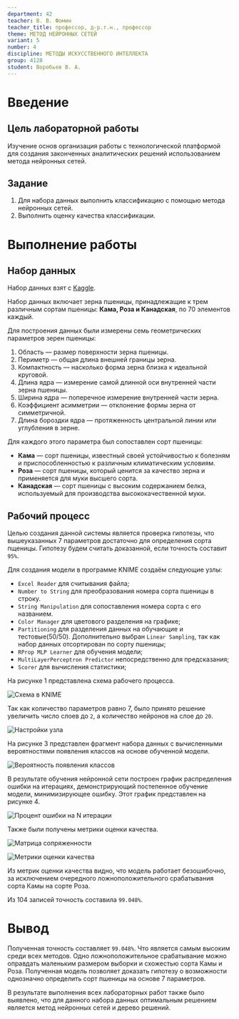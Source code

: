 ```yaml
---
department: 42
teacher: В. В. Фомин
teacher_title: профессор, д-р.т.н., профессор
theme: МЕТОД НЕЙРОННЫХ СЕТЕЙ
variant: 5
number: 4
discipline: МЕТОДЫ ИСКУССТВЕННОГО ИНТЕЛЛЕКТА
group: 4128
student: Воробьев В. А.
---
```


# Введение

## Цель лабораторной работы

Изучение основ организация работы с технологической платформой
для создания законченных аналитических решений использованием метода
нейронных сетей.

## Задание

1. Для набора данных выполнить классификацию с помощью метода
нейронных сетей.
2. Выполнить оценку качества классификации.

# Выполнение работы

## Набор данных

Набор данных взят с [Kaggle](https://www.kaggle.com/datasets/sudhanshu2198/wheat-variety-classification).

Набор данных включает зерна пшеницы, принадлежащие к трем различным сортам пшеницы: **Кама, Роза и Канадская**, по 70 элементов каждый.

Для построения данных были измерены семь геометрических параметров зерен пшеницы:

1) Область — размер поверхности зерна пшеницы.
2) Периметр — общая длина внешней границы зерна.
3) Компактность — насколько форма зерна близка к идеальной круговой.
4) Длина ядра — измерение самой длинной оси внутренней части зерна пшеницы.
5) Ширина ядра — поперечное измерение внутренней части зерна.
6) Коэффициент асимметрии — отклонение формы зерна от симметричной.
7) Длина бороздки ядра — протяженность центральной линии или углубления в зерне.

Для каждого этого параметра был сопоставлен сорт пшеницы:

- **Кама** — сорт пшеницы, известный своей устойчивостью к болезням и приспособленностью к различным климатическим условиям.
- **Роза** — сорт пшеницы, который ценится за качество зерна и применяется для муки высшего сорта.
- **Канадская** — сорт пшеницы с высоким содержанием белка, используемый для производства высококачественной муки.

## Рабочий процесс

Целью создания данной системы является проверка гипотезы,
что вышеуказанных 7 параметров достаточно для определения сорта пщеницы. Гипотезу будем считать доказанной, если точность составит `95%`.

Для создания модели в программе KNIME создаём следующие узлы:

- `Excel Reader` для считывания файла;
- `Number to String` для преобразования номера сорта пшеницы в строку.
- `String Manipulation` для сопоставления номера сорта с его названием.
- `Color Manager` для цветового разделения на графике;
- `Partitioning` для разделения данных на обучающие и тестовые(50/50). Дополнительно выбран `Linear Sampling`, так как набор данных отсортирован по сорту пшеницы;
- `RProp MLP Learner` для обучения модели;
- `MultiLayerPerceptron Predictor` непосредственно для предсказания;
- `Scorer` для вычисления статистики;

На рисунке 1 представлена схема рабочего процесса.

![Схема в KNIME](report_images/image.png)

Так как количество параметров равно 7, было принято решение увеличить число слоев до `2`, а количество нейронов на слое до `20`.

![Настройки узла](report_images/image-1.png)

На рисунке 3 представлен фрагмент набора данных с вычисленными
вероятностями появления классов на основе обученной модели.

![Вероятность появления классов](report_images/image-2.png)

В результате обучения нейронной сети построен график распределения
ошибки на итерациях, демонстрирующий постепенное обучение модели,
минимизирующее ошибку. Этот график представлен на рисунке 4.

![Процент ошибки на N итерации](report_images/image-3.png)

Также были получены метрики оценки качества.

![Матрица сопряженности](report_images/image-4.png)

![Метрики оценки качества](report_images/image-5.png)

Из метрик оценки качества видно, что модель работает безошибочно, за исключением очередного ложноположительного срабатывания сорта Камы на сорте Роза.

Из 104 записей точность составила `99.048%`.

# Вывод

Полученная точность составляет `99.048%`. Что является самым высоким среди всех методов. Одно ложноположительное срабатывание можно оправдать маленьким размером выборки и схожестью сорта Камы и Роза. Полученная модель позволяет доказать гипотезу о возможности однозначно определить сорт пшеницы на основе 7 параметров.

В результате выполнения всех лабораторных работ также было выявлено, что для данного набора данных оптимальным решением является метод нейронных сетей и дерево решений.
